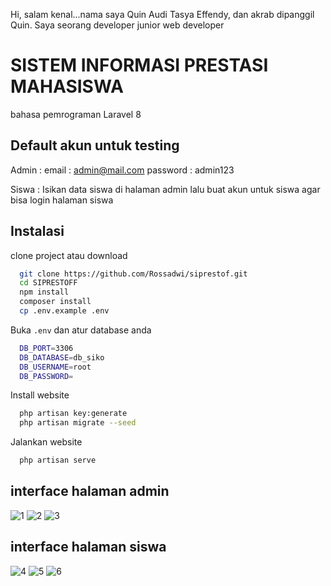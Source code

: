Hi, salam kenal...nama saya Quin Audi Tasya Effendy, dan akrab dipanggil Quin. Saya seorang developer junior web developer

SISTEM INFORMASI PRESTASI MAHASISWA
==================================
bahasa pemrograman Laravel 8
## Default akun untuk testing

Admin : 
email : admin@mail.com
password : admin123

Siswa :
Isikan data siswa di halaman admin lalu buat akun untuk siswa agar bisa login halaman siswa


## Instalasi

clone project atau download

```bash
  git clone https://github.com/Rossadwi/siprestof.git
  cd SIPRESTOFF
  npm install
  composer install
  cp .env.example .env
```

Buka `.env` dan atur database anda
```bash
  DB_PORT=3306
  DB_DATABASE=db_siko
  DB_USERNAME=root
  DB_PASSWORD=
```

Install website
```bash
  php artisan key:generate
  php artisan migrate --seed
```

Jalankan website
```bash
  php artisan serve
```
## interface halaman admin
![1](https://github.com/auditasya12/Sistem-Prestasi-Mahasiswa/assets/68654073/a0104fc9-5228-48c5-abc6-5cf845f88378)
![2](https://github.com/auditasya12/Sistem-Prestasi-Mahasiswa/assets/68654073/33c236d3-28c7-4c77-9a65-50be07fc2e54)
![3](https://github.com/auditasya12/Sistem-Prestasi-Mahasiswa/assets/68654073/34951f40-4b1f-4f96-a7b9-3508f06ccad5)

## interface halaman siswa
![4](https://github.com/auditasya12/Sistem-Prestasi-Mahasiswa/assets/68654073/aef6561f-6adc-4269-951b-1168f997f3d1)
![5](https://github.com/auditasya12/Sistem-Prestasi-Mahasiswa/assets/68654073/b639297e-05e8-48e1-a419-916003a088de)
![6](https://github.com/auditasya12/Sistem-Prestasi-Mahasiswa/assets/68654073/4c9045ac-a06d-4fd8-9153-a7828a665be3)

